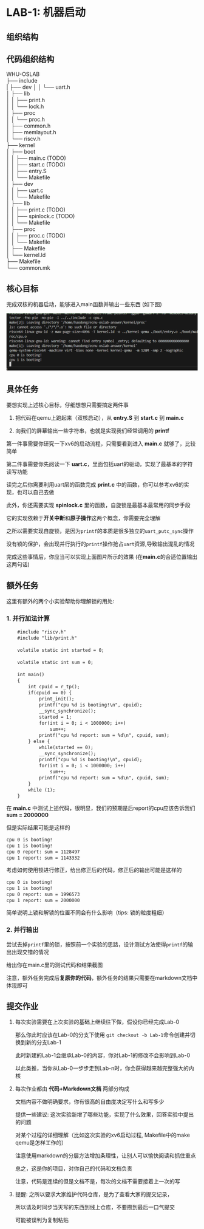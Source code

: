 # LAB-1: 机器启动

## 组织结构
## 代码组织结构

WHU-OSLAB  
├── include  
|   ├── dev
│   │   └── uart.h  
│   ├── lib  
│   │   ├── print.h  
│   │   └── lock.h  
│   ├── proc  
│   │   └── proc.h  
│   ├── common.h  
│   ├── memlayout.h  
│   └── riscv.h  
├── kernel  
│   ├── boot  
│   │   ├── main.c  (TODO)  
│   │   ├── start.c (TODO)   
│   │   ├── entry.S  
│   │   └── Makefile  
│   ├── dev  
│   │   ├── uart.c  
│   │   └── Makefile  
│   ├── lib  
│   │   ├── print.c (TODO)  
│   │   ├── spinlock.c (TODO)  
│   │   └── Makefile    
│   ├── proc  
│   │   ├── proc.c  (TODO)  
│   │   └── Makefile  
│   ├── Makefile  
│   └── kernel.ld  
├── Makefile  
└── common.mk  

## 核心目标

完成双核的机器启动，能够进入main函数并输出一些东西 (如下图)  

![图片](./picture/01.png)  

## 具体任务

要想实现上述核心目标，仔细想想只需要搞定两件事  

1. 把代码在qemu上跑起来（双核启动），从 **entry.S** 到 **start.c** 到 **main.c**  

2. 向我们的屏幕输出一些字符串，也就是实现我们经常调用的 **printf**

第一件事需要你研究一下xv6的启动流程，只需要看到进入 **main.c** 就够了，比较简单  

第二件事需要你先阅读一下 **uart.c**，里面包括uart的驱动，实现了最基本的字符读写功能  

读完之后你需要利用uart层的函数完成 **print.c** 中的函数，你可以参考xv6的实现，也可以自己去做  

此外，你还需要实现 **spinlock.c** 里的函数，自旋锁是最基本最常用的同步手段  

它的实现依赖于**开关中断**和**原子操作**这两个概念，你需要完全理解  

之所以需要实现自旋锁，是因为`printf`的本质是很多独立的`uart_putc_sync`操作  

没有锁的保护，会出现并行执行的`printf`操作抢占`uart`资源,导致输出混乱的情况  

完成这些事情后，你应当可以实现上面图片所示的效果 (在**main.c**的合适位置输出这两句话)  

## 额外任务

这里有额外的两个小实验帮助你理解锁的用处:  

### 1. 并行加法计算

``` 
    #include "riscv.h"
    #include "lib/print.h"

    volatile static int started = 0;

    volatile static int sum = 0;

    int main()
    {
        int cpuid = r_tp();
        if(cpuid == 0) {
            print_init();
            printf("cpu %d is booting!\n", cpuid);        
            __sync_synchronize();
            started = 1;
            for(int i = 0; i < 1000000; i++)
                sum++;
            printf("cpu %d report: sum = %d\n", cpuid, sum);
        } else {
            while(started == 0);
            __sync_synchronize();
            printf("cpu %d is booting!\n", cpuid);
            for(int i = 0; i < 1000000; i++)
                sum++;
            printf("cpu %d report: sum = %d\n", cpuid, sum);
        }   
        while (1);    
    }  
```

在 **main.c** 中测试上述代码，很明显，我们的预期是后report的cpu应该告诉我们 **sum = 2000000**  

但是实际结果可能是这样的  

```
cpu 0 is booting!
cpu 1 is booting!
cpu 0 report: sum = 1128497
cpu 1 report: sum = 1143332
```

考虑如何使用锁进行修正，给出修正后的代码，修正后的输出可能是这样的  

```
cpu 0 is booting!
cpu 1 is booting!
cpu 0 report: sum = 1996573
cpu 1 report: sum = 2000000
```

简单说明上锁和解锁的位置不同会有什么影响（tips: 锁的粒度粗细）

### 2. 并行输出  

尝试去掉`printf`里的锁，按照前一个实验的思路，设计测试方法使得`printf`的输出出现交错的情况  

给出你在main.c里的测试代码和结果截图  

注意，额外任务完成后**复原你的代码**，额外任务的结果只需要在markdown文档中体现即可  

## 提交作业

1. 每次实验需要在上次实验的基础上继续往下做，假设你已经完成Lab-0

    那么你此时应该在Lab-0的分支下使用 `git checkout -b Lab-1`命令创建并切换到新的分支Lab-1  

    此时新建的Lab-1会继承Lab-0的内容，你对Lab-1的修改不会影响到Lab-0  

    以此类推，当你从Lab-0一步步走到Lab-n时，你会获得越来越完整强大的内核  

2. 每次作业都由 **代码+Markdown文档** 两部分构成  

    文档内容不做明确要求，你有很高的自由度决定写什么和写多少  

    提供一些建议: 这次实验新增了哪些功能，实现了什么效果，回答实验中提出的问题  

    对某个过程的详细理解（比如这次实验的xv6启动过程, Makefile中的make qemu是怎样工作的）  

    注意使用markdown的分层方法增加条理性，让别人可以愉快阅读和抓住重点

    总之，这是你的项目，对你自己的代码和文档负责  
    
    注意，代码是连续的但是文档不是，每次的文档不需要接着上一次的写  

3. 提醒: 之所以要求大家维护代码仓库，是为了查看大家的提交记录，  

    所以请及时同步当天写的东西到线上仓库，不要攒到最后一口气提交  

    可能被误判为复制粘贴